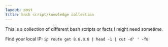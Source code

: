 ```yaml
---
layout: post
title: bash script/knowledge collection
---
```


This is a collection of different bash scripts or facts I might need sometime.

Find your local IP: `ip route get 8.8.8.8 | head -1 | cut -d' ' -f8`
